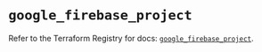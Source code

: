 # `google_firebase_project`

Refer to the Terraform Registry for docs: [`google_firebase_project`](https://registry.terraform.io/providers/hashicorp/google-beta/6.16.0/docs/resources/google_firebase_project).

